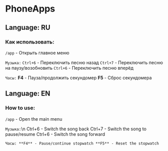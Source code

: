 # PhoneApps
## Language: RU
### Как использовать:
```/app``` - Открыть главное меню

```Музыка:```
``Ctrl+6`` - Переключить песню назад
``Ctrl+7`` - Переключить песню на паузу/возобновить
``Ctrl+6`` - Переключить песню вперёд

```Часы:```
**F4** - Пауза/продолжить секундомер
**F5** - Сброс секундомера

## Language: EN
### How to use:
```/app``` - Open the main menu 

```Музыка:```\n
Ctrl+6 - Switch the song back
Ctrl+7 - Switch the song to pause/resume
Ctrl+6 - Switch the song forward

``Часы:
**F4** - Pause/continue stopwatch
**F5** - Reset the stopwatch``
